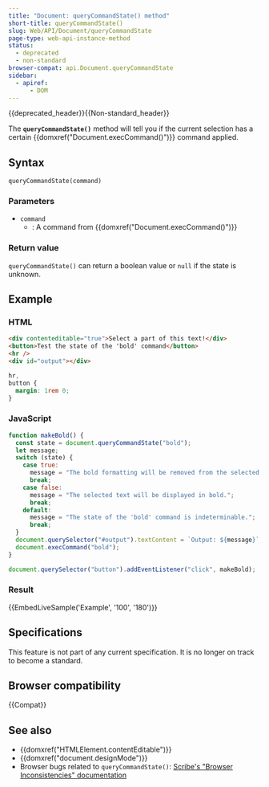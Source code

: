 ```yaml
---
title: "Document: queryCommandState() method"
short-title: queryCommandState()
slug: Web/API/Document/queryCommandState
page-type: web-api-instance-method
status:
  - deprecated
  - non-standard
browser-compat: api.Document.queryCommandState
sidebar:
  - apiref:
      - DOM
---
```


{{deprecated_header}}{{Non-standard_header}}

The **`queryCommandState()`** method will tell you if the current selection has a certain {{domxref("Document.execCommand()")}} command applied.

## Syntax

```js-nolint
queryCommandState(command)
```

### Parameters

- `command`
  - : A command from {{domxref("Document.execCommand()")}}

### Return value

`queryCommandState()` can return a boolean value or `null` if the state is unknown.

## Example

### HTML

```html
<div contenteditable="true">Select a part of this text!</div>
<button>Test the state of the 'bold' command</button>
<hr />
<div id="output"></div>
```

```css hidden
hr,
button {
  margin: 1rem 0;
}
```

### JavaScript

```js
function makeBold() {
  const state = document.queryCommandState("bold");
  let message;
  switch (state) {
    case true:
      message = "The bold formatting will be removed from the selected text.";
      break;
    case false:
      message = "The selected text will be displayed in bold.";
      break;
    default:
      message = "The state of the 'bold' command is indeterminable.";
      break;
  }
  document.querySelector("#output").textContent = `Output: ${message}`;
  document.execCommand("bold");
}

document.querySelector("button").addEventListener("click", makeBold);
```

### Result

{{EmbedLiveSample('Example', '100', '180')}}

## Specifications

This feature is not part of any current specification. It is no longer on track to become a standard.

## Browser compatibility

{{Compat}}

## See also

- {{domxref("HTMLElement.contentEditable")}}
- {{domxref("document.designMode")}}
- Browser bugs related to `queryCommandState()`: [Scribe's "Browser Inconsistencies" documentation](https://github.com/guardian/scribe/blob/master/BROWSERINCONSISTENCIES.md#documentquerycommandstate)
